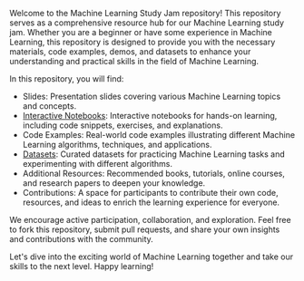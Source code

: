 Welcome to the Machine Learning Study Jam repository! This repository serves as a comprehensive resource hub for our Machine Learning study jam. Whether you are a beginner or have some experience in Machine Learning, this repository is designed to provide you with the necessary materials, code examples, demos, and datasets to enhance your understanding and practical skills in the field of Machine Learning.

In this repository, you will find:

- Slides: Presentation slides covering various Machine Learning topics and concepts.
- [Interactive Notebooks](https://github.com/mwanyumba7/LearnMLTogether/tree/main/Notebooks): Interactive notebooks for hands-on learning, including code snippets, exercises, and explanations.
- Code Examples: Real-world code examples illustrating different Machine Learning algorithms, techniques, and applications.
- [Datasets](https://github.com/mwanyumba7/LearnMLTogether/tree/main/Datasets): Curated datasets for practicing Machine Learning tasks and experimenting with different algorithms.
- Additional Resources: Recommended books, tutorials, online courses, and research papers to deepen your knowledge.
- Contributions: A space for participants to contribute their own code, resources, and ideas to enrich the learning experience for everyone.

We encourage active participation, collaboration, and exploration. Feel free to fork this repository, submit pull requests, and share your own insights and contributions with the community.

Let's dive into the exciting world of Machine Learning together and take our skills to the next level. Happy learning!